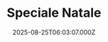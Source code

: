 ---
title: Speciale Natale
description: Vivi la magia del Natale in montagna
tags:
  - hotel
  - restaurant
  - spa
  - summer
date: 2025-08-25T06:03:07.000Z
visible: true
---